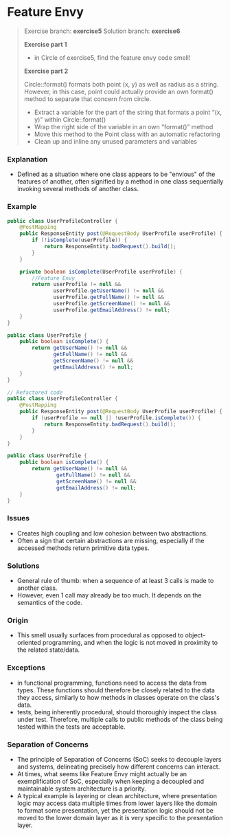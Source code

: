 # Feature Envy
> Exercise branch: **exercise5**
> Solution branch: **exercise6**
> 
> **Exercise part 1**
> 
> * in Circle of exercise5, find the feature envy code smell!
> 
>
> **Exercise part 2**
> 
> Circle::format() formats both point (x, y) as well as radius as a string. However, in this case, point could actually provide an own format() method to separate that concern from circle.
>
>* Extract a variable for the part of the string that formats a point “(x, y)” within Circle::format()
>* Wrap the right side of the variable in an own “format()” method 
>* Move this method to the Point class with an automatic refactoring
>* Clean up and inline any unused parameters and variables

### Explanation
- Defined as a situation where one class appears to be "envious" of the features of another, often signified by a method in one class sequentially invoking several methods of another class.

### Example
```java
public class UserProfileController { 
    @PostMapping
    public ResponseEntity post(@RequestBody UserProfile userProfile) { 
        if (!isComplete(userProfile)) {
            return ResponseEntity.badRequest().build(); 
        }
    }

    private boolean isComplete(UserProfile userProfile) { 
        //Feature Envy
        return userProfile != null &&
               userProfile.getUserName() != null &&
               userProfile.getFullName() != null &&
               userProfile.getScreenName() != null &&
               userProfile.getEmailAddress() != null;
    } 
}

public class UserProfile {
    public boolean isComplete() {
        return getUserName() != null &&
               getFullName() != null &&
               getScreenName() != null &&
               getEmailAddress() != null;
    } 
}

// Refactored code
public class UserProfileController { 
    @PostMapping
    public ResponseEntity post(@RequestBody UserProfile userProfile) { 
        if (userProfile == null || !userProfile.isComplete()) {
            return ResponseEntity.badRequest().build(); 
        }
    }
}

public class UserProfile {
	public boolean isComplete() {
		return getUserName() != null && 
                getFullName() != null &&
                getScreenName() != null && 
                getEmailAddress() != null;
	}
}
```

### Issues
- Creates high coupling and low cohesion between two abstractions.
- Often a sign that certain abstractions are missing, especially if the accessed methods return primitive data types.

### Solutions
- General rule of thumb: when a sequence of at least 3 calls is made to another class.
- However, even 1 call may already be too much. It depends on the semantics of the code.

### Origin
- This smell usually surfaces from procedural as opposed to object-oriented programming, and when the logic is not moved in proximity to the related state/data.

### Exceptions
- in functional programming, functions need to access the data from types. These functions should therefore be closely related to the data they access, similarly to how methods in classes operate on the class's data.
- tests, being inherently procedural, should thoroughly inspect the class under test. Therefore, multiple calls to public methods of the class being tested within the tests are acceptable.

### Separation of Concerns
- The principle of Separation of Concerns (SoC) seeks to decouple layers and systems, delineating precisely how different concerns can interact.
- At times, what seems like Feature Envy might actually be an exemplification of SoC, especially when keeping a decoupled and maintainable system architecture is a priority.
- A typical example is layering or clean architecture, where presentation logic may access data multiple times from lower layers like the domain to format some presentation, yet the presentation logic should not be moved to the lower domain layer as it is very specific to the presentation layer.

